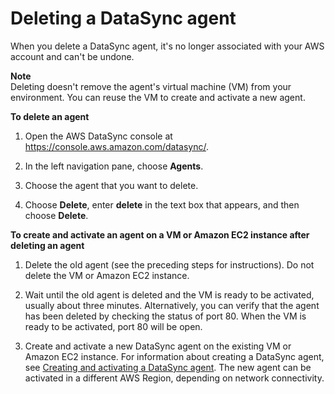 # Deleting a DataSync agent<a name="deleting-agent"></a>

When you delete a DataSync agent, it's no longer associated with your AWS account and can't be undone\. 

**Note**  
Deleting doesn't remove the agent's virtual machine \(VM\) from your environment\. You can reuse the VM to create and activate a new agent\.

**To delete an agent**

1. Open the AWS DataSync console at [https://console\.aws\.amazon\.com/datasync/](https://console.aws.amazon.com/datasync/)\.

1. In the left navigation pane, choose **Agents**\.

1. Choose the agent that you want to delete\.

1. Choose **Delete**, enter **delete** in the text box that appears, and then choose **Delete**\.

**To create and activate an agent on a VM or Amazon EC2 instance after deleting an agent**

1. Delete the old agent \(see the preceding steps for instructions\)\. Do not delete the VM or Amazon EC2 instance\.

1. Wait until the old agent is deleted and the VM is ready to be activated, usually about three minutes\. Alternatively, you can verify that the agent has been deleted by checking the status of port 80\. When the VM is ready to be activated, port 80 will be open\.

1. Create and activate a new DataSync agent on the existing VM or Amazon EC2 instance\. For information about creating a DataSync agent, see [Creating and activating a DataSync agent](activating-agent.md)\. The new agent can be activated in a different AWS Region, depending on network connectivity\. 

